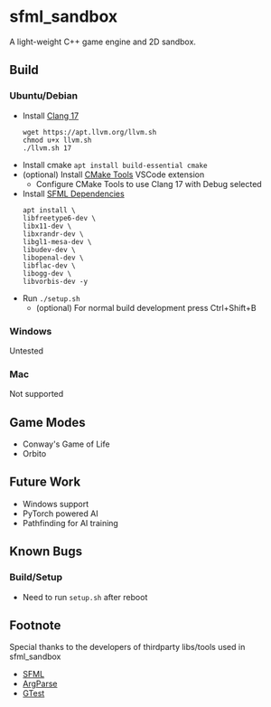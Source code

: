 # sfml_sandbox
A light-weight C++ game engine and 2D sandbox.
## Build
### Ubuntu/Debian
 - Install [Clang 17](https://ubuntuhandbook.org/index.php/2023/09/how-to-install-clang-17-or-16-in-ubuntu-22-04-20-04/)
   ```
   wget https://apt.llvm.org/llvm.sh
   chmod u+x llvm.sh
   ./llvm.sh 17
   ```
 - Install cmake `apt install build-essential cmake`
 - (optional) Install [CMake Tools](https://marketplace.visualstudio.com/items?itemName=ms-vscode.cmake-tools) VSCode extension
   - Configure CMake Tools to use Clang 17 with Debug selected
 - Install [SFML Dependencies](https://www.sfml-dev.org/tutorials/2.6/compile-with-cmake.php)
    ```
    apt install \
    libfreetype6-dev \
    libx11-dev \
    libxrandr-dev \
    libgl1-mesa-dev \
    libudev-dev \
    libopenal-dev \
    libflac-dev \
    libogg-dev \
    libvorbis-dev -y
    ```
 - Run `./setup.sh`
   - (optional) For normal build development press Ctrl+Shift+B
### Windows
Untested
### Mac
Not supported
## Game Modes
 - Conway's Game of Life
 - Orbito
## Future Work
 - Windows support
 - PyTorch powered AI
 - Pathfinding for AI training
## Known Bugs
### Build/Setup
 - Need to run `setup.sh` after reboot
## Footnote
Special thanks to the developers of thirdparty libs/tools used in sfml_sandbox
 - [SFML](https://www.sfml-dev.org/)
 - [ArgParse](https://github.com/morrisfranken/argparse)
 - [GTest](https://github.com/google/googletest)

